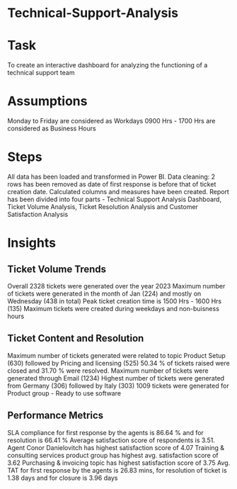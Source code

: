 # Technical-Support-Analysis
# Task
To create an interactive dashboard for analyzing the functioning of a technical support team

# Assumptions
Monday to Friday are considered as Workdays
0900 Hrs - 1700 Hrs are considered as Business Hours

# Steps
All data has been loaded and transformed in Power BI. 
Data cleaning: 2 rows has been removed as date of first response is before that of ticket creation date.
Calculated columns and measures have been created.
Report has been divided into four parts - Technical Support Analysis Dashboard, Ticket Volume Analysis, Ticket Resolution Analysis and Customer Satisfaction Analysis

# Insights
## Ticket Volume Trends
Overall 2328 tickets were generated over the year 2023
Maximum number of tickets were generated in the month of Jan (224) and mostly on Wednesday (438 in total)
Peak ticket creation time is 1500 Hrs - 1600 Hrs (135)
Maximum tickets were created during weekdays and non-buisness hours
## Ticket Content and Resolution
Maximum number of tickets generated were related to topic Product Setup (630) followed by Pricing and licensing (525)
50.34 % of tickets raised were closed and 31.70 % were resolved.
Maximum number of tickets were generated through Email (1234)
Highest number of tickets were generated from Germany (306) followed by Italy (303) 
1009 tickets were generated for Product group - Ready to use software
## Performance Metrics
SLA compliance for first response by the agents is 86.64 % and for resolution is 66.41 %
Average satisfaction score of respondents is 3.51. Agent Conor Danielovitch has highest satisfaction score of 4.07
Training & consulting services product group has highest avg. satisfaction score of 3.62
Purchasing & invoicing topic has highest satisfaction score of 3.75
Avg. TAT for first response by the agents is 26.83 mins, for resolution of ticket is 1.38 days and for closure is 3.96 days
